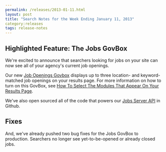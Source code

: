 ```yaml
---
permalink: /releases/2013-01-11.html
layout: post
title: "Search Notes for the Week Ending January 11, 2013"
category:releases
tags: release-notes
---
```


## Highlighted Feature: The Jobs GovBox

We're excited to announce that searchers looking for jobs on your site can now see all of your agency's current job openings.

Our new [Job Openings Govbox](/sites/manual/govbox-jobs.html) displays up to three location- and keyword-matched job openings on your results page. For more information on how to turn on this GovBox, see [How To Select The Modules That Appear On Your Results Page](/sites/manual/display-overview.html).

We've also open sourced all of the code that powers our [Jobs Server API](https://github.com/GSA/jobs_api) in Github.

## Fixes

And, we've already pushed two bug fixes for the Jobs GovBox to production. Searchers no longer see yet-to-be-opened or already closed jobs.